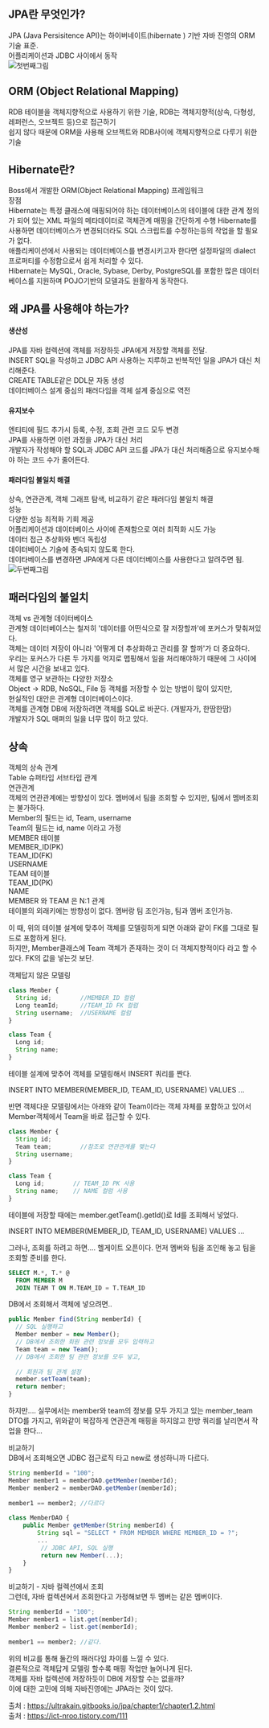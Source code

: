 ## JPA란 무엇인가?  
JPA (Java Persisitence API)는 하이버네이트(hibernate ) 기반 자바 진영의 ORM 기술 표준.  
어플리케이션과 JDBC 사이에서 동작  
![첫번째그림](READMEIMAGE/image1.png)  
    
## ORM (Object Relational Mapping)  
RDB 테이블을 객체지향적으로 사용하기 위한 기술, RDB는 객체지향적(상속, 다형성, 레퍼런스, 오브젝트 등)으로 접근하기  
쉽지 않다 때문에 ORM을 사용해 오브젝트와 RDB사이에 객체지향적으로 다루기 위한 기술  
   
## Hibernate란?  
Boss에서 개발한 ORM(Object Relational Mapping) 프레임워크  
장점  
Hibernate는 특정 클래스에 매핑되어야 하는 데이터베이스의 테이블에 대한 관계 정의가 되어 있는 XML 파일의 메타데이터로 객체관계 매핑을 간단하게 수행 
Hibernate를 사용하면 데이터베이스가 변경되더라도 SQL 스크립트를 수정하는등의 작업을 할 필요가 없다.  
애플리케이션에서 사용되는 데이터베이스를 변경시키고자 한다면 설정파일의 dialect 프로퍼티를 수정함으로서 쉽게 처리할 수 있다.  
Hibernate는 MySQL, Oracle, Sybase, Derby, PostgreSQL를 포함한 많은 데이터베이스를 지원하며 POJO기반의 모델과도 원활하게 동작한다.  
   
   
## 왜 JPA를 사용해야 하는가?  
#### 생산성  
JPA를 자바 컬렉션에 객체를 저장하듯 JPA에게 저장할 객체를 전달.  
INSERT SQL을 작성하고 JDBC API 사용하는 지루하고 반복적인 일을 JPA가 대신 처리해준다.  
CREATE TABLE같은 DDL문 자동 생성  
데이터베이스 설계 중심의 패러다임을 객체 설계 중심으로 역전  

#### 유지보수  
엔티티에 필드 추가시 등록, 수정, 조회 관련 코드 모두 변경  
JPA를 사용하면 이런 과정을 JPA가 대신 처리  
개발자가 작성해야 할 SQL과 JDBC API 코드를 JPA가 대신 처리해줌으로 유지보수해야 하는 코드 수가 줄어든다.   


#### 패러다임 불일치 해결  
상속, 연관관계, 객체 그래프 탐색, 비교하기 같은 패러다임 불일치 해결   
성능  
다양한 성능 최적화 기회 제공  
어플리케이션과 데이터베이스 사이에 존재함으로 여러 최적화 시도 가능  
데이터 접근 추상화와 벤더 독립성  
데이터베이스 기술에 종속되지 않도록 한다.  
데이타베이스를 변경하면 JPA에게 다른 데이터베이스를 사용한다고 알려주면 됨.  
![두번째그림](READMEIMAGE/image2.png)  




## 패러다임의 불일치  
객체 vs 관계형 데이터베이스  
관계형 데이터베이스는 철저히 '데이터를 어떤식으로 잘 저장할까'에 포커스가 맞춰져있다.  
객체는 데이터 저장이 아니라 '어떻게 더 추상화하고 관리를 잘 할까'가 더 중요하다.  
우리는 포커스가 다른 두 가지를 억지로 맵핑해서 일을 처리해야하기 때문에 그 사이에서 많은 시간을 보내고 있다.  
객체를 영구 보관하는 다양한 저장소  
Object -> RDB, NoSQL, File 등 객체를 저장할 수 있는 방법이 많이 있지만,  
현실적인 대안은 관계형 데이터베이스이다.  
객체를 관계형 DB에 저장하려면 객체를 SQL로 바꾼다. (개발자가, 한땀한땀)  
개발자가 SQL 매퍼의 일을 너무 많이 하고 있다.  




## 상속  
객체의 상속 관계  
Table 슈퍼타입 서브타입 관계  
연관관계  
객체의 연관관계에는 방향성이 있다. 멤버에서 팀을 조회할 수 있지만, 팀에서 멤버조회는 불가하다.  
Member의 필드는 id, Team, username  
Team의 필드는 id, name 이라고 가정  
MEMBER 테이블  
MEMBER_ID(PK)  
TEAM_ID(FK)  
USERNAME  
TEAM 테이블  
TEAM_ID(PK)  
NAME  
MEMBER 와 TEAM 은 N:1 관계    
테이블의 외래키에는 방향성이 없다. 멤버랑 팀 조인가능, 팀과 멤버 조인가능.  
   
이 때, 위의 테이블 설계에 맞추어 객체를 모델링하게 되면 아래와 같이 FK를 그대로 필드로 포함하게 된다.   
하지만, Member클래스에 Team 객체가 존재하는 것이 더 객체지향적이다 라고 할 수 있다. FK의 값을 넣는것 보단.  
  
객체답지 않은 모델링  
```javascript
class Member {  
  String id;        //MEMBER_ID 컬럼  
  Long teamId;      //TEAM_ID FK 컬럼  
  String username;  //USERNAME 컬럼  
}  
```
```javascript
class Team {  
  Long id;  
  String name;  
}  
```
테이블 설계에 맞추어 객체를 모델링해서 INSERT 쿼리를 짠다.  
  
INSERT INTO MEMBER(MEMBER_ID, TEAM_ID, USERNAME) VALUES ...  
  
반면 객체다운 모델링에서는 아래와 같이 Team이라는 객체 자체를 포함하고 있어서 Member객체에서 Team을 바로 접근할 수 있다.  
```javascript
class Member {  
  String id;  
  Team team;        //참조로 연관관계를 맺는다  
  String username;  
}  
```
```javascript
class Team {  
  Long id;        // TEAM_ID PK 사용  
  String name;    // NAME 컬럼 사용  
}  
```

테이블에 저장할 때에는 member.getTeam().getId()로 Id를 조회해서 넣었다.  

INSERT INTO MEMBER(MEMBER_ID, TEAM_ID, USERNAME) VALUES ...  

그러나, 조회를 하려고 하면…. 헬게이트 오픈이다. 먼저 멤버와 팀을 조인해 놓고 팀을 조회할 준비를 한다.  
``` SQL
SELECT M.*, T.* @  
  FROM MEMBER M  
  JOIN TEAM T ON M.TEAM_ID = T.TEAM_ID  
```
DB에서 조회해서 객체에 넣으려면..  
```javascript   
public Member find(String memberId) {  
  // SQL 실행하고  
  Member member = new Member();  
  // DB에서 조회한 회원 관련 정보를 모두 입력하고  
  Team team = new Team();  
  // DB에서 조회한 팀 관련 정보를 모두 넣고,  
    
  // 회원과 팀 관계 설정  
  member.setTeam(team);  
  return member;  
}  
```
하지만…. 실무에서는 member와 team의 정보를 모두 가지고 있는 member_team DTO를 가지고, 위와같이 복잡하게 연관관계 매핑을 하지않고 한방 쿼리를 날리면서 작업을 한다...  
  
비교하기  
DB에서 조회해오면 JDBC 접근로직 타고 new로 생성하니까 다르다.  
```javascript
String memberId = "100";  
Member member1 = memberDAO.getMember(memberId);  
Member member2 = memberDAO.getMember(memberId);  
  
member1 == member2; //다르다  
  
class MemberDAO {    
    public Member getMember(String memberId) {  
        String sql = "SELECT * FROM MEMBER WHERE MEMBER_ID = ?";   
        ...    
         // JDBC API, SQL 실행  
         return new Member(...);   
    }   
}  
```
비교하기 - 자바 컬렉션에서 조회  
그런데, 자바 컬렉션에서 조회한다고 가정해보면 두 멤버는 같은 멤버이다.  
```javascript
String memberId = "100";  
Member member1 = list.get(memberId);  
Member member2 = list.get(memberId);  
  
member1 == member2; //같다.  
```
위의 비교를 통해 둘간의 패러다임 차이를 느낄 수 있다.  
결론적으로 객체답게 모델링 할수록 매핑 작업만 늘어나게 된다.  
객체를 자바 컬렉션에 저장하듯이 DB에 저장할 수는 없을까?  
이에 대한 고민에 의해 자바진영에는 JPA라는 것이 있다.  


출처 : https://ultrakain.gitbooks.io/jpa/chapter1/chapter1.2.html  
출처 : https://ict-nroo.tistory.com/111  
